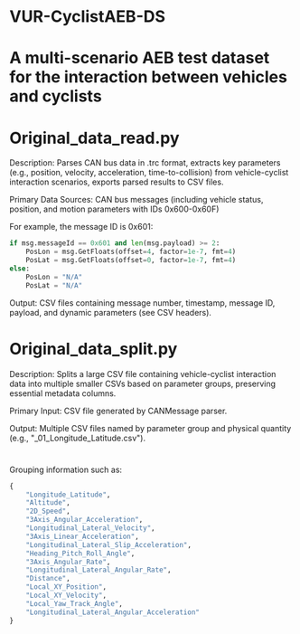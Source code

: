 # VUR-CyclistAEB-DS
# A multi-scenario AEB test dataset for the interaction between vehicles and cyclists

# Original_data_read.py

Description: 
  Parses CAN bus data in .trc format, extracts key parameters (e.g., position, velocity, acceleration, time-to-collision) 
  from vehicle-cyclist interaction scenarios, exports parsed results to CSV files.
  
Primary Data Sources:
  CAN bus messages (including vehicle status, position, and motion parameters with IDs 0x600-0x60F)
  
For example, the message ID is 0x601:

```python
if msg.messageId == 0x601 and len(msg.payload) >= 2:
    PosLon = msg.GetFloats(offset=4, factor=1e-7, fmt=4)
    PosLat = msg.GetFloats(offset=0, factor=1e-7, fmt=4)
else:
    PosLon = "N/A"
    PosLat = "N/A"
```
  
Output: 
  CSV files containing message number, timestamp, message ID, payload, and dynamic parameters (see CSV headers).
# 
# Original_data_split.py

Description: 
  Splits a large CSV file containing vehicle-cyclist interaction data into multiple 
  smaller CSVs based on parameter groups, preserving essential metadata columns.

Primary Input: 
  CSV file generated by CANMessage parser.
  
Output: 
  Multiple CSV files named by parameter group and physical quantity (e.g., "_01_Longitude_Latitude.csv").
# 
Grouping information such as:
```python
{
    "Longitude_Latitude",
    "Altitude",
    "2D_Speed",
    "3Axis_Angular_Acceleration",
    "Longitudinal_Lateral_Velocity",
    "3Axis_Linear_Acceleration",
    "Longitudinal_Lateral_Slip_Acceleration",
    "Heading_Pitch_Roll_Angle",
    "3Axis_Angular_Rate",
    "Longitudinal_Lateral_Angular_Rate",
    "Distance",
    "Local_XY_Position",
    "Local_XY_Velocity",
    "Local_Yaw_Track_Angle",
    "Longitudinal_Lateral_Angular_Acceleration"
}
  ```
